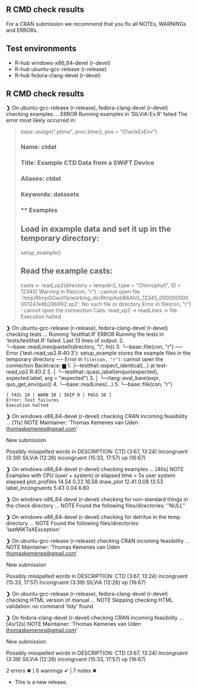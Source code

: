 ## R CMD check results

For a CRAN submission we recommend that you fix all NOTEs, WARNINGs and ERRORs.
## Test environments
- R-hub windows-x86_64-devel (r-devel)
- R-hub ubuntu-gcc-release (r-release)
- R-hub fedora-clang-devel (r-devel)

## R CMD check results
❯ On ubuntu-gcc-release (r-release), fedora-clang-devel (r-devel)
  checking examples ... ERROR
  Running examples in ‘SILViA-Ex.R’ failed
  The error most likely occurred in:
  
  > base::assign(".ptime", proc.time(), pos = "CheckExEnv")
  > ### Name: ctdat
  > ### Title: Example CTD Data from a SWiFT Device
  > ### Aliases: ctdat
  > ### Keywords: datasets
  > 
  > ### ** Examples
  > 
  > ## Load in example data and set it up in the temporary directory:
  > setup_example()
  > 
  > ## Read the example casts:
  > casts <- read_vp2(directory = tempdir(), type = "Chlorophyll", ID = 12345)
  Warning in file(con, "r") :
    cannot open file '/tmp/RtmpGGwsYb/working_dir/RtmpXobB6A\VL_12345_000000000001247e6b286992.vp2': No such file or directory
  Error in file(con, "r") : cannot open the connection
  Calls: read_vp2 -> readLines -> file
  Execution halted

❯ On ubuntu-gcc-release (r-release), fedora-clang-devel (r-devel)
  checking tests ...
    Running ‘testthat.R’
   ERROR
  Running the tests in ‘tests/testthat.R’ failed.
  Last 13 lines of output:
     2.   └─base::readLines(paste0(directory, "\\", fn))
     3.     └─base::file(con, "r")
    ── Error ('test-read_vp2.R:40:3'): setup_example stores the example files in the temporary directory ──
    Error in `file(con, "r")`: cannot open the connection
    Backtrace:
        ▆
     1. ├─testthat::expect_identical(...) at test-read_vp2.R:40:2
     2. │ └─testthat::quasi_label(enquo(expected), expected.label, arg = "expected")
     3. │   └─rlang::eval_bare(expr, quo_get_env(quo))
     4. └─base::readLines(...)
     5.   └─base::file(con, "r")
    
    [ FAIL 10 | WARN 10 | SKIP 0 | PASS 30 ]
    Error: Test failures
    Execution halted

❯ On windows-x86_64-devel (r-devel)
  checking CRAN incoming feasibility ... [11s] NOTE
  Maintainer: 'Thomas Kemenes van Uden <thomaskemenes@gmail.com>'
  
  New submission
  
  Possibly misspelled words in DESCRIPTION:
    CTD (3:67, 13:24)
    Incongruent (3:39)
    SILViA (12:26)
    incongruent (15:33, 17:57)
    vp (16:67)

❯ On windows-x86_64-devel (r-devel)
  checking examples ... [40s] NOTE
  Examples with CPU (user + system) or elapsed time > 5s
                      user system elapsed
  plot_profiles      14.54   0.22   16.58
  draw_plot          12.41   0.08   13.53
  label_incongruents  5.43   0.04    6.60

❯ On windows-x86_64-devel (r-devel)
  checking for non-standard things in the check directory ... NOTE
  Found the following files/directories:
    ''NULL''

❯ On windows-x86_64-devel (r-devel)
  checking for detritus in the temp directory ... NOTE
  Found the following files/directories:
    'lastMiKTeXException'

❯ On ubuntu-gcc-release (r-release)
  checking CRAN incoming feasibility ... NOTE
  Maintainer: ‘Thomas Kemenes van Uden <thomaskemenes@gmail.com>’
  
  New submission
  
  Possibly misspelled words in DESCRIPTION:
    CTD (3:67, 13:24)
    incongruent (15:33, 17:57)
    Incongruent (3:39)
    SILViA (12:26)
    vp (16:67)

❯ On ubuntu-gcc-release (r-release), fedora-clang-devel (r-devel)
  checking HTML version of manual ... NOTE
  Skipping checking HTML validation: no command 'tidy' found

❯ On fedora-clang-devel (r-devel)
  checking CRAN incoming feasibility ... [4s/12s] NOTE
  Maintainer: ‘Thomas Kemenes van Uden <thomaskemenes@gmail.com>’
  
  New submission
  
  Possibly misspelled words in DESCRIPTION:
    CTD (3:67, 13:24)
    Incongruent (3:39)
    SILViA (12:26)
    incongruent (15:33, 17:57)
    vp (16:67)

2 errors ✖ | 0 warnings ✔ | 7 notes ✖

* This is a new release.
